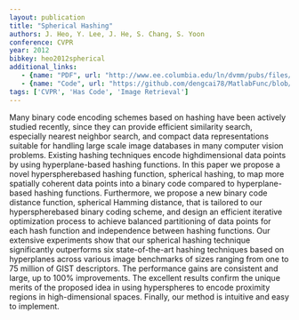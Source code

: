 ```yaml
---
layout: publication
title: "Spherical Hashing"
authors: J. Heo, Y. Lee, J. He, S. Chang, S. Yoon
conference: CVPR
year: 2012
bibkey: heo2012spherical
additional_links:
   - {name: "PDF", url: "http://www.ee.columbia.edu/ln/dvmm/pubs/files/Spherical_Hashing.pdf"}
   - {name: "Code", url: "https://github.com/dengcai78/MatlabFunc/blob/master/ANNS/Hashing/Unsupervised/SphericalHashing.m"}
tags: ['CVPR', 'Has Code', 'Image Retrieval']
---
```

Many binary code encoding schemes based on hashing
have been actively studied recently, since they can provide
efficient similarity search, especially nearest neighbor
search, and compact data representations suitable for handling
large scale image databases in many computer vision
problems. Existing hashing techniques encode highdimensional
data points by using hyperplane-based hashing
functions. In this paper we propose a novel hyperspherebased
hashing function, spherical hashing, to map more
spatially coherent data points into a binary code compared
to hyperplane-based hashing functions. Furthermore, we
propose a new binary code distance function, spherical
Hamming distance, that is tailored to our hyperspherebased
binary coding scheme, and design an efficient iterative
optimization process to achieve balanced partitioning
of data points for each hash function and independence between
hashing functions. Our extensive experiments show
that our spherical hashing technique significantly outperforms
six state-of-the-art hashing techniques based on hyperplanes
across various image benchmarks of sizes ranging
from one to 75 million of GIST descriptors. The performance
gains are consistent and large, up to 100% improvements.
The excellent results confirm the unique merits of
the proposed idea in using hyperspheres to encode proximity
regions in high-dimensional spaces. Finally, our method
is intuitive and easy to implement.
